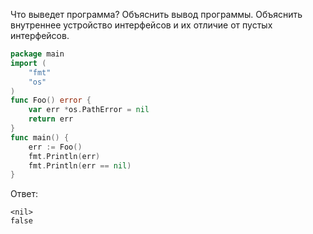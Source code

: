 Что выведет программа? Объяснить вывод программы. Объяснить внутреннее устройство интерфейсов и их отличие от пустых интерфейсов.

```go
package main
import (
	"fmt"
	"os"
)
func Foo() error {
	var err *os.PathError = nil
	return err
}
func main() {
	err := Foo()
	fmt.Println(err)
	fmt.Println(err == nil)
}
```

Ответ:
```
<nil>
false
```